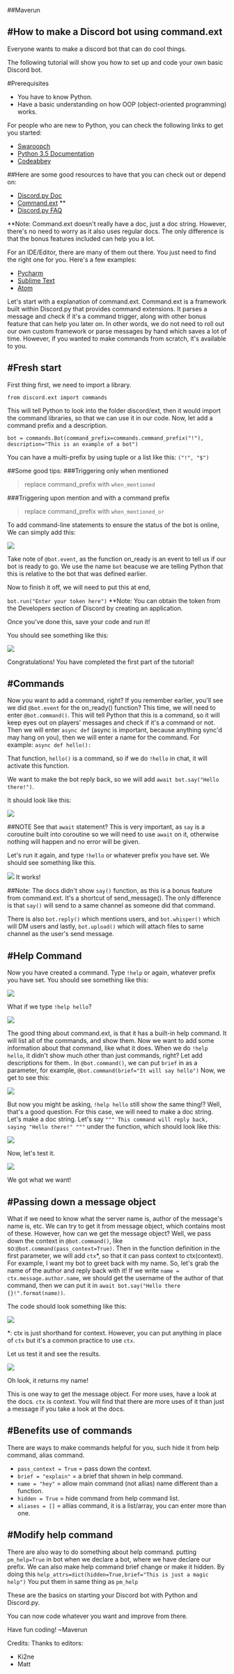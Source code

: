##Maverun



#How to make a Discord bot using command.ext
---

Everyone wants to make a discord bot that can do cool things.

The following tutorial will show you how to set up and code your own basic Discord bot.

#Prerequisites
>
+ You have to know Python.
+ Have a basic understanding on how OOP (object-oriented programming) works.

For people who are new to Python, you can check the following links to get you started:

* [Swaroopch](http://python.swaroopch.com/)
* [Python 3.5 Documentation](https://docs.python.org/3.5/tutorial/)
* [Codeabbey](http://www.codeabbey.com/)

##Here are some good resources to have that you can check out or depend on:
* [Discord.py Doc](http://discordpy.rtfd.io/en/latest/api.html)
* [Command.ext](https://github.com/Rapptz/discord.py/tree/master/discord/ext/commands) **
* [Discord.py FAQ](http://discordpy.readthedocs.io/en/latest/faq.html)

**Note: Command.ext doesn't really have a doc, just a doc string. However, there's no need to worry as it also uses regular docs. The only difference is that the bonus features included can help you a lot.

For an IDE/Editor, there are many of them out there. You just need to find the right one for you. Here's a few examples:
>
+ [Pycharm](https://www.jetbrains.com/pycharm/)
+ [Sublime Text](https://www.sublimetext.com/)
+ [Atom](https://atom.io/)

Let's start with a explanation of command.ext.
Command.ext is a framework built within Discord.py that provides command extensions. It parses a message and check if it's a command trigger, along with other bonus feature that can help you later on.
In other words, we do not need to roll out our own custom framework or parse messages by hand which saves a lot of time. However, if you wanted to make commands from scratch, it's available to you.

#Fresh start
---
First thing first, we need to import a library.

`from discord.ext import commands`

This will tell Python to look into the folder discord/ext, then it would import the command libraries, so that we can use it in our code.
Now, let add a command prefix and a description.

`bot = commands.Bot(command_prefix=commands.command_prefix("!"), description="This is an example of a bot")`

You can have a multi-prefix by using tuple or a list like this: `("!", "$")`

##Some good tips:
###Triggering only when mentioned
>replace command_prefix with `when_mentioned`

###Triggering upon mention and with a command prefix
>replace command_prefix with `when_mentioned_or`

To add command-line statements to ensure the status of the bot is online, We can simply add this:

![](http://i.imgur.com/tGq8u4Q.png)

Take note of `@bot.event`, as the function on_ready is an event to tell us if our bot is ready to go. We use the name `bot` beacuse we are telling Python that this is relative to the bot that was defined earlier.

Now to finish it off, we will need to put this at end,

`bot.run("Enter your token here")`
**Note: You can obtain the token from the Developers section of Discord by creating an application.

Once you've done this, save your code and run it!

You should see something like this:

![](http://i.imgur.com/jHaIfhb.png)

Congratulations! You have completed the first part of the tutorial!

#Commands
---

Now you want to add a command, right?
If you remember earlier, you'll see we did `@bot.event` for the on_ready() function?
This time, we will need to enter `@bot.command()`.
This will tell Python that this is a command, so it will keep eyes out on players' messages and check if it's a command or not.
Then we will enter `async def` (async is important, because anything sync'd may hang on you), then we will enter a name for the command. For example:
`async def hello():`

That function, `hello()` is a command, so if we do `!hello` in chat, it will activate this function.

We want to make the bot reply back, so we will add `await bot.say("Hello there!")`. 

It should look like this:

![](http://i.imgur.com/EjPncKR.png)

##NOTE
See that `await` statement? This is very important, as `say` is a coroutine built into coroutine so we will need to use `await` on it, otherwise nothing will happen and no error will be given. 

Let's run it again, and type `!hello` or whatever prefix you have set.
We should see something like this.

![](http://i.imgur.com/sVC7fzN.png)
It works!

##Note:
  The docs didn't show `say()` function, as this is a bonus feature from command.ext. It's a  shortcut of send_message(). The only difference is that `say()` will send to a same channel as someone did that command.
  
  There is also `bot.reply()` which mentions users, and `bot.whisper()` which will DM users and lastly,
  `bot.upload()` which will attach files to same channel as the user's send message.
  
  
#Help Command
---
Now you have created a command. Type `!help` or again, whatever prefix you have set.
You should see something like this:

![](http://i.imgur.com/lnoXIa5.png)

What if we type `!help hello`?

![](http://i.imgur.com/8x08TIm.png)

The good thing about command.ext, is that it has a built-in help command. It will list all of the commands, and show them.
Now we want to add some information about that command, like what it does. When we do `!help hello`, it didn't show much other than just commands, right?
Let add descriptions for them..
In `@bot.command()`, we can put `brief` in as a parameter, for example, `@bot.command(brief="It will say hello")`
Now, we get to see this:

![](http://i.imgur.com/QAODmZv.png)

But now you might be asking, `!help hello` still show the same thing!?
Well, that's a good question. For this case, we will need to make a doc string.
Let's make a doc string. Let's say `""" This command will reply back, saying "Hello there!" """` under the function, which should look like this:

![](http://i.imgur.com/2WtOWda.png)

Now, let's test it.

![](http://i.imgur.com/z9gHC9B.png)

We got what we want!

#Passing down a message object
---

What if we need to know what the server name is, author of the message's name is, etc.
We can try to get it from message object, which contains most of these.
However, how can we get the message object? Well, we pass down the context in `@bot.command()`, like so:`@bot.command(pass_context=True)`.
Then in the function definition in the first parameter, we will add `ctx`*, so that it can pass context to ctx(context). 
For example, I want my bot to greet back with my name. So, let's grab the name of the author and reply back with it!
If we write `name = ctx.message.author.name`, we should get the username of the author of that command, then we can put it in `await bot.say("Hello there {}!".format(name))`.

The code should look something like this:

![](http://i.imgur.com/0jLLzzT.png)

*: ctx is just shorthand for context. However, you can put anything in place of `ctx` but it's a common practice to use `ctx`.

Let us test it and see the results.

![](http://i.imgur.com/egupiim.png)

Oh look, it returns my name!

This is one way to get the message object. For more uses, have a look at the docs.
`ctx` is context. You will find that there are more uses of it than just a message if you take a look at the docs.

#Benefits use of commands
---

There are ways to make commands helpful for you, such hide it from help command, alias command.

* `pass_context = True` = pass down the context.
* `brief = "explain"` =  a brief that shown in help command.
* `name = "hey"` = allow main command (not allias) name different than a function.
* `hidden = True`  = hide command from help command list.
* `aliases = []` = allias command, it is a list/array, you can enter more than one.

#Modify help command
---

There are also way to do something about help command.
putting `pm_help=True` in bot when we declare a bot, where we have declare our prefix.
We can also make help command brief change or make it hidden. By doing this
`help_attrs=dict(hidden=True,brief="This is just a magic help")` You put them in same thing as `pm_help`


These are the basics on starting your Discord bot with Python and Discord.py.

You can now code whatever you want and improve from there.

Have fun coding!
~Maverun

Credits:
Thanks to editors:

+ Ki2ne
+ Matt
